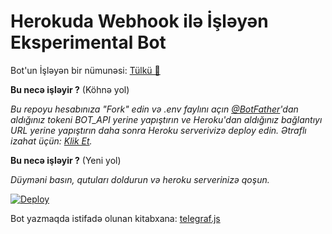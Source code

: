# **Herokuda Webhook ilə İşləyən Eksperimental Bot**

Bot'un İşləyən bir nümunəsi: [Tülkü 🦊](https://t.me/nicklibot) 



**Bu necə işləyir ?** (Köhnə yol)

_Bu repoyu hesabınıza "Fork" edin və .env faylını açın [@BotFather](https://t.me/botfather)'dan aldığınız tokeni BOT_API yerine yapıştırın ve Heroku'dan aldığınız bağlantıyı URL yerine yapıştırın daha sonra Heroku serverivizə deploy edin. Ətraflı izahat üçün:
[Klik Et]()._


**Bu necə işləyir ?** (Yeni yol)

_Düyməni basın, qutuları doldurun və heroku serverinizə qoşun._

[![Deploy](https://www.herokucdn.com/deploy/button.svg)](https://heroku.com/deploy)


Bot yazmaqda istifadə olunan kitabxana: [telegraf.js](https://telegraf.js.org)
